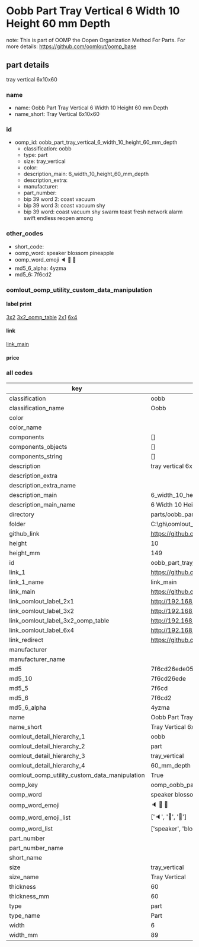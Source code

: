 # Oobb Part Tray Vertical 6 Width 10 Height 60 mm Depth  

note: This is part of OOMP the Oopen Organization Method For Parts. For more details: https://github.com/oomlout/oomp_base

##  part details
  



tray vertical 6x10x60



### name
* name: Oobb Part Tray Vertical 6 Width 10 Height 60 mm Depth
* name_short: Tray Vertical 6x10x60 
### id
* oomp_id: oobb_part_tray_vertical_6_width_10_height_60_mm_depth
  * classification: oobb
  * type: part
  * size: tray_vertical
  * color: 
  * description_main: 6_width_10_height_60_mm_depth
  * description_extra: 
  * manufacturer: 
  * part_number: 
  * bip 39 word 2: coast vacuum
  * bip 39 word 3: coast vacuum shy
  * bip 39 word: coast vacuum shy swarm toast fresh network alarm swift endless reopen among

### other_codes
* short_code: 
* oomp_word: speaker blossom pineapple
* oomp_word_emoji :speaker: :blossom: :pineapple:
* md5_6_alpha: 4yzma
* md5_6: 7f6cd2






### oomlout_oomp_utility_custom_data_manipulation
#### label print
[3x2](http://192.168.1.245:1112/?label=oomp%204yzma)
[3x2_oomp_table](http://192.168.1.108:1112/?label=oomp%204yzma)
[2x1](http://192.168.1.242:1112/?label=oomp%204yzma)
[6x4](http://192.168.1.55:1112/?label=oomp%204yzma)    

#### link

[link_main](https://github.com/oomlout/oomlout_oobb_version_4_generated_parts/tree/main/navigation_oomp/oobb/part/tray_vertical/6_width_10_height_60_mm_depth/part)                              

#### price







### all codes 
| key | value |  
| --- | --- |  
| classification | oobb |  
| classification_name | Oobb |  
| color |  |  
| color_name |  |  
| components | [] |  
| components_objects | [] |  
| components_string | [] |  
| description | tray vertical 6x10x60 |  
| description_extra |  |  
| description_extra_name |  |  
| description_main | 6_width_10_height_60_mm_depth |  
| description_main_name | 6 Width 10 Height 60 mm Depth |  
| directory | parts/oobb_part_tray_vertical_6_width_10_height_60_mm_depth |  
| folder | C:\gh\oomlout_oobb_version_4_generated_parts\parts\oobb_part_tray_vertical_6_width_10_height_60_mm_depth |  
| github_link | https://github.com/oomlout/oomlout_oomp_part_src/tree/main/parts/oobb_part_tray_vertical_6_width_10_height_60_mm_depth |  
| height | 10 |  
| height_mm | 149 |  
| id | oobb_part_tray_vertical_6_width_10_height_60_mm_depth |  
| link_1 | https://github.com/oomlout/oomlout_oobb_version_4_generated_parts/tree/main/navigation_oomp/oobb/part/tray_vertical/6_width_10_height_60_mm_depth/part |  
| link_1_name | link_main |  
| link_main | https://github.com/oomlout/oomlout_oobb_version_4_generated_parts/tree/main/navigation_oomp/oobb/part/tray_vertical/6_width_10_height_60_mm_depth/part |  
| link_oomlout_label_2x1 | http://192.168.1.242:1112/?label=oomp%204yzma |  
| link_oomlout_label_3x2 | http://192.168.1.245:1112/?label=oomp%204yzma |  
| link_oomlout_label_3x2_oomp_table | http://192.168.1.108:1112/?label=oomp%204yzma |  
| link_oomlout_label_6x4 | http://192.168.1.55:1112/?label=oomp%204yzma |  
| link_redirect | https://github.com/oomlout/oomlout_oobb_version_4_generated_parts/tree/main/parts/oobb_tray_vertical_06_10_60 |  
| manufacturer |  |  
| manufacturer_name |  |  
| md5 | 7f6cd26ede05d29973718db78f3c2166 |  
| md5_10 | 7f6cd26ede |  
| md5_5 | 7f6cd |  
| md5_6 | 7f6cd2 |  
| md5_6_alpha | 4yzma |  
| name | Oobb Part Tray Vertical 6 Width 10 Height 60 mm Depth |  
| name_short | Tray Vertical 6x10x60  |  
| oomlout_detail_hierarchy_1 | oobb |  
| oomlout_detail_hierarchy_2 | part |  
| oomlout_detail_hierarchy_3 | tray_vertical |  
| oomlout_detail_hierarchy_4 | 60_mm_depth |  
| oomlout_oomp_utility_custom_data_manipulation | True |  
| oomp_key | oomp_oobb_part_tray_vertical_6_width_10_height_60_mm_depth |  
| oomp_word | speaker blossom pineapple |  
| oomp_word_emoji | :speaker: :blossom: :pineapple: |  
| oomp_word_emoji_list | [':speaker:', ':blossom:', ':pineapple:'] |  
| oomp_word_list | ['speaker', 'blossom', 'pineapple'] |  
| part_number |  |  
| part_number_name |  |  
| short_name |  |  
| size | tray_vertical |  
| size_name | Tray Vertical |  
| thickness | 60 |  
| thickness_mm | 60 |  
| type | part |  
| type_name | Part |  
| width | 6 |  
| width_mm | 89 |  

